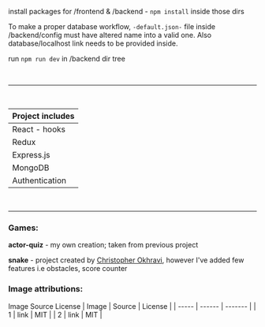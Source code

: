 install packages for /frontend & /backend - `npm install` inside those dirs

To make a proper database workflow, `-default.json-` file inside /backend/config must have altered name into a valid one. Also database/localhost link needs to be provided inside.

run `npm run dev` in /backend dir tree

<br/>

--- 

<br/>


| Project includes |
| ---------------- |
| React - hooks |
| Redux |
| Express.js |
| MongoDB |
| Authentication |

<br/>

--- 

### Games:

**actor-quiz** - my own creation; taken from previous project <br/>

**snake** - project created by [Christopher Okhravi](https://www.youtube.com/channel/UCbF-4yQQAWw-UnuCd2Azfzg), however I've added few features i.e obstacles, score counter

### Image attributions:
Image Source License
| Image | Source | License |
| ----- | ------ | ------- |
| 1 | link | MIT |
| 2 | link | MIT |



